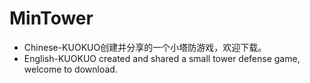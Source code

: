 # MinTower

- Chinese-KUOKUO创建并分享的一个小塔防游戏，欢迎下载。
- English-KUOKUO created and shared a small tower defense game, welcome to download.
